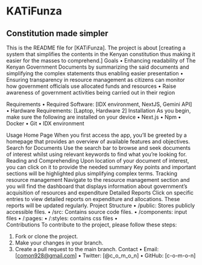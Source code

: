 # KATiFunza
## Constitution made simpler

This is the README file for [KATiFunza]. 
The project is about [creating a system that simplifies the contents in the Kenyan constitution thus making it easier for the masses to comprehend.]
Goals
•	Enhancing readability of The Kenyan Government Documents by summarizing the said documents and simplifying the complex statements thus enabling easier presentation
•	Ensuring transparency in resource management as citizens can monitor how government officials use allocated funds and resources
•	Raise awareness of government activities being carried out in their region

Requirements
•	Required Software: [IDX environment, NextJS, Gemini API]
•	Hardware Requirements: [Laptop, Hardware 2]
Installation
As you begin, make sure the following are installed on your device
•	Next.js
•	Npm
•	Docker
•	Git
•	IDX environment

Usage
Home Page
When you first access the app, you’ll be greeted by a homepage that provides an overview of available features and objectives.
Search for Documents
Use the search bar to browse and seek documents of interest whilst using relevant keywords to find what you’re looking for.
Reading and Comprehending
Upon location of your document of interest, you can click on it to provide the needed summary
Key points and important sections will be highlighted plus simplifying complex terms.
Tracking resource management
Navigate to the resource management section and you will find the dashboard that displays information about government’s acquisition of resources and expenditure
Detailed Reports
Click on specific entries to view detailed reports on expenditure and allocations. These reports will be updated regularly.
Project Structure
•	/public: Stores publicly accessible files.
•	/src: Contains source code files.
•	/components: input files
•	/:pages:
•	/:styles: contains css files
•	
Contributions
To contribute to the project, please follow these steps:
1.	Fork or clone the project.
2.	Make your changes in your branch.
3.	Create a pull request to the main branch.
Contact
•	Email: [comon928@gmail.com]
•	Twitter: [@c_o_m_o_n]
•	GitHub: [c-o-m-o-n]


